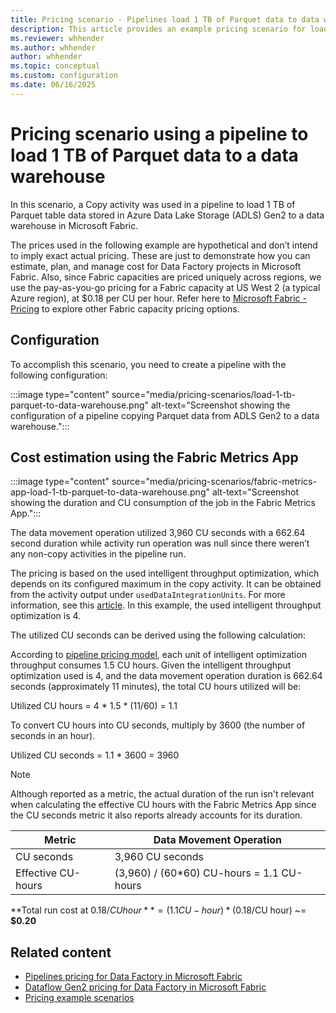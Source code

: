 ```yaml
---
title: Pricing scenario - Pipelines load 1 TB of Parquet data to data warehouse
description: This article provides an example pricing scenario for loading 1 TB of Parquet data to a data warehouse using Data Factory in Microsoft Fabric.
ms.reviewer: whhender
ms.author: whhender
author: whhender
ms.topic: conceptual
ms.custom: configuration
ms.date: 06/16/2025
---
```


# Pricing scenario using a pipeline to load 1 TB of Parquet data to a data warehouse

In this scenario, a Copy activity was used in a pipeline to load 1 TB of Parquet table data stored in Azure Data Lake Storage (ADLS) Gen2 to a data warehouse in Microsoft Fabric.

The prices used in the following example are hypothetical and don’t intend to imply exact actual pricing. These are just to demonstrate how you can estimate, plan, and manage cost for Data Factory projects in Microsoft Fabric. Also, since Fabric capacities are priced uniquely across regions, we use the pay-as-you-go pricing for a Fabric capacity at US West 2 (a typical Azure region), at $0.18 per CU per hour. Refer here to [Microsoft Fabric - Pricing](https://azure.microsoft.com/pricing/details/microsoft-fabric/) to explore other Fabric capacity pricing options.

## Configuration

To accomplish this scenario, you need to create a pipeline with the following configuration:

:::image type="content" source="media/pricing-scenarios/load-1-tb-parquet-to-data-warehouse.png" alt-text="Screenshot showing the configuration of a pipeline copying Parquet data from ADLS Gen2 to a data warehouse.":::

## Cost estimation using the Fabric Metrics App

:::image type="content" source="media/pricing-scenarios/fabric-metrics-app-load-1-tb-parquet-to-data-warehouse.png" alt-text="Screenshot showing the duration and CU consumption of the job in the Fabric Metrics App.":::

The data movement operation utilized 3,960 CU seconds with a 662.64 second duration while activity run operation was null since there weren’t any non-copy activities in the pipeline run. 

The pricing is based on the used intelligent throughput optimization, which depends on its configured maximum in the copy activity. It can be obtained from the activity output under `usedDataIntegrationUnits`. For more information, see this [article](copy-activity-performance-and-scalability-guide.md#intelligent-throughput-optimization). In this example, the used intelligent throughput optimization is 4.

The utilized CU seconds can be derived using the following calculation:

According to [pipeline pricing model](pricing-pipelines.md#pricing-model), each unit of intelligent optimization throughput consumes 1.5 CU hours. Given the intelligent throughput optimization used is 4, and the data movement operation duration is 662.64 seconds (approximately 11 minutes), the total CU hours utilized will be:

Utilized CU hours = 4 * 1.5 * (11/60) = 1.1

To convert CU hours into CU seconds, multiply by 3600 (the number of seconds in an hour). 

Utilized CU seconds = 1.1 * 3600 = 3960

> [!NOTE]
> Although reported as a metric, the actual duration of the run isn't relevant when calculating the effective CU hours with the Fabric Metrics App since the CU seconds metric it also reports already accounts for its duration.

|Metric  |Data Movement Operation  |
|---------|---------|
|CU seconds     | 3,960 CU seconds        |
|Effective CU-hours     | (3,960) / (60*60) CU-hours = 1.1 CU-hours        |

**Total run cost at $0.18/CU hour** = (1.1 CU-hour) * ($0.18/CU hour) ~= **$0.20**

## Related content

- [Pipelines pricing for Data Factory in Microsoft Fabric](pricing-pipelines.md)
- [Dataflow Gen2 pricing for Data Factory in Microsoft Fabric](pricing-dataflows-gen2.md)
- [Pricing example scenarios](pricing-overview.md#pricing-examples)
